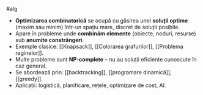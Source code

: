 #alg 
- **Optimizarea combinatorică** se ocupă cu găsirea unei **soluții optime** (maxim sau minim) într-un spațiu mare, discret de soluții posibile.
- Apare în probleme unde **combinăm elemente** (obiecte, noduri, resurse) sub **anumite constrângeri**.
- Exemple clasice: [[Knapsack]], [[Colorarea grafurilor]], [[Problema reginelor]].
- Multe probleme sunt **NP-complete** – nu au soluții eficiente cunoscute în caz general.
- Se abordează prin: [[backtracking]], [[programare dinamică]], [[greedy]].
- Aplicații: logistică, planificare, rețele, optimizare de cost, AI.


